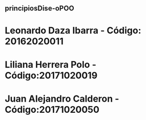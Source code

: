 ## principiosDise-oPOO
# Leonardo Daza Ibarra - Código: 20162020011 
# Liliana Herrera Polo - Código:20171020019 
# Juan Alejandro Calderon - Código:20171020050
